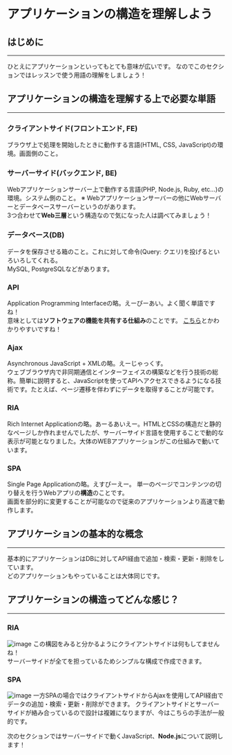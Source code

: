 # アプリケーションの構造を理解しよう

## はじめに
---
ひとえにアプリケーションといってもとても意味が広いです。
なのでこのセクションではレッスンで使う用語の理解をしましょう！

## アプリケーションの構造を理解する上で必要な単語
---

### クライアントサイド(フロントエンド, FE)
ブラウザ上で処理を開始したときに動作する言語(HTML, CSS, JavaScript)の環境。画面側のこと。

### サーバーサイド(バックエンド, BE)
Webアプリケーションサーバー上で動作する言語(PHP, Node.js, Ruby, etc...)の環境。システム側のこと。
※ Webアプリケーションサーバーの他にWebサーバーとデータベースサーバーというのがあります。  
3つ合わせて**Web三層**という構造なので気になった人は調べてみましょう！

### データベース(DB)
データを保存させる箱のこと。これに対して命令(Query: クエリ)を投げるといろいろしてくれる。  
MySQL, PostgreSQLなどがあります。

### API
Application Programming Interfaceの略。えーぴーあい。よく聞く単語ですね！  
意味としては**ソフトウェアの機能を共有する仕組み**のことです。
[こちら](https://www.otsuka-shokai.co.jp/words/api.html)とかわかりやすいですね！

### Ajax
Asynchronous JavaScript + XMLの略。えーじゃっくす。  
ウェブブラウザ内で非同期通信とインターフェイスの構築などを行う技術の総称。簡単に説明すると、JavaScriptを使ってAPIへアクセスできるようになる技術です。たとえば、ページ遷移を伴わずにデータを取得することが可能です。

### RIA
Rich Internet Applicationの略。あーるあいえー。HTMLとCSSの構造だと静的なページしか作れませんでしたが、サーバーサイド言語を使用することで動的な表示が可能となりました。大体のWEBアプリケーションがこの仕組みで動いています。

### SPA
Single Page Applicationの略。えすぴーえー。
単一のページでコンテンツの切り替えを行うWebアプリの**構造**のことです。  
画面を部分的に変更することが可能なので従来のアプリケーションより高速で動作します。

## アプリケーションの基本的な概念
---
基本的にアプリケーションはDBに対してAPI経由で追加・検索・更新・削除をしています。  
どのアプリケーションもやっていることは大体同じです。

## アプリケーションの構造ってどんな感じ？
---

### RIA
![image](https://res.cloudinary.com/gizumo-inc/image/upload/v1595213100/curriculums/Node.js%20Lesson/lesson02/RIA.png)
この構図をみると分かるようにクライアントサイドは何もしてませんね！  
サーバーサイドが全てを担っているためシンプルな構成で作成できます。

### SPA
![image](https://res.cloudinary.com/gizumo-inc/image/upload/v1595213100/curriculums/Node.js%20Lesson/lesson02/SPA.png)
一方SPAの場合ではクライアントサイドからAjaxを使用してAPI経由でデータの追加・検索・更新・削除ができます。
クライアントサイドとサーバーサイドが絡み合っているので設計は複雑になりますが、今はこちらの手法が一般的です。

次のセクションではサーバーサイドで動くJavaScript、**Node.js**について説明します！
